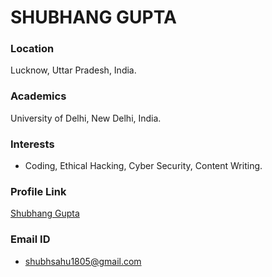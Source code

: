 # SHUBHANG GUPTA

### Location

Lucknow, Uttar Pradesh, India.

### Academics

University of Delhi, New Delhi, India.

### Interests

- Coding, Ethical Hacking, Cyber Security, Content Writing.

### Profile Link

[Shubhang Gupta](https://github.com/jarvis-1805)

### Email ID

- shubhsahu1805@gmail.com
